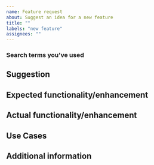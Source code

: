 ```yaml
---
name: Feature request
about: Suggest an idea for a new feature
title: ""
labels: "new feature"
assignees: ""
---
```


<!-- 
Thank you for reporting an issue.

Please fill in as much of the template below as you're able. Feel free to delete any section you want to skip. 
-->

### Search terms you've used
<!-- What search terms have you used to check whether this feature has been requested before? -->

## Suggestion

<!-- A summary of what you'd like to see added or changed -->

## Expected functionality/enhancement

<!-- How should the new feature work -->

## Actual functionality/enhancement

<!-- Explain the difference from current behavior -->

## Use Cases

<!--
What do you want to use this for?
What shortcomings exist with current approaches?
-->

## Additional information
<!-- Add any other context or screenshots about the feature request here. -->

